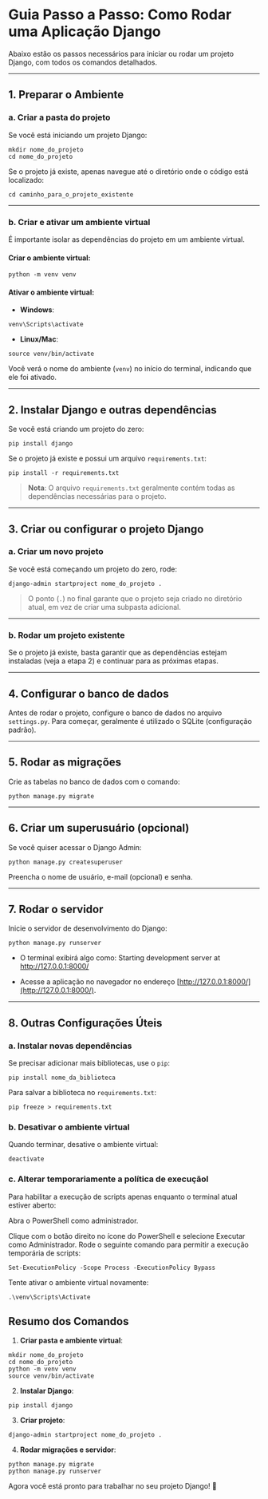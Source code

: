# Guia Passo a Passo: Como Rodar uma Aplicação Django

Abaixo estão os passos necessários para iniciar ou rodar um projeto Django, com todos os comandos detalhados.

---

## **1. Preparar o Ambiente**

### **a. Criar a pasta do projeto**
Se você está iniciando um projeto Django:
```
mkdir nome_do_projeto
cd nome_do_projeto
```

Se o projeto já existe, apenas navegue até o diretório onde o código está localizado:
```
cd caminho_para_o_projeto_existente
```

---

### **b. Criar e ativar um ambiente virtual**
É importante isolar as dependências do projeto em um ambiente virtual.

#### Criar o ambiente virtual:
```
python -m venv venv
```

#### Ativar o ambiente virtual:
- **Windows**:
```
venv\Scripts\activate
```
- **Linux/Mac**:
```
source venv/bin/activate
```

Você verá o nome do ambiente (`venv`) no início do terminal, indicando que ele foi ativado.

---

## **2. Instalar Django e outras dependências**
Se você está criando um projeto do zero:
```
pip install django
```

Se o projeto já existe e possui um arquivo `requirements.txt`:
```
pip install -r requirements.txt
```

> **Nota**: O arquivo `requirements.txt` geralmente contém todas as dependências necessárias para o projeto.

---

## **3. Criar ou configurar o projeto Django**

### **a. Criar um novo projeto**
Se você está começando um projeto do zero, rode:
```
django-admin startproject nome_do_projeto .
```
> O ponto (`.`) no final garante que o projeto seja criado no diretório atual, em vez de criar uma subpasta adicional.

---

### **b. Rodar um projeto existente**
Se o projeto já existe, basta garantir que as dependências estejam instaladas (veja a etapa 2) e continuar para as próximas etapas.

---

## **4. Configurar o banco de dados**
Antes de rodar o projeto, configure o banco de dados no arquivo `settings.py`. Para começar, geralmente é utilizado o SQLite (configuração padrão).

---

## **5. Rodar as migrações**
Crie as tabelas no banco de dados com o comando:
```
python manage.py migrate
```

---

## **6. Criar um superusuário (opcional)**
Se você quiser acessar o Django Admin:
```
python manage.py createsuperuser
```
Preencha o nome de usuário, e-mail (opcional) e senha.

---

## **7. Rodar o servidor**
Inicie o servidor de desenvolvimento do Django:
```
python manage.py runserver
```

- O terminal exibirá algo como:
Starting development server at http://127.0.0.1:8000/

- Acesse a aplicação no navegador no endereço [http://127.0.0.1:8000/](http://127.0.0.1:8000/).

---

## **8. Outras Configurações Úteis**

### **a. Instalar novas dependências**
Se precisar adicionar mais bibliotecas, use o `pip`:
```
pip install nome_da_biblioteca
```
Para salvar a biblioteca no `requirements.txt`:
```
pip freeze > requirements.txt
```

### **b. Desativar o ambiente virtual**
Quando terminar, desative o ambiente virtual:
```
deactivate
```

### **c. Alterar temporariamente a política de execuçãol**
Para habilitar a execução de scripts apenas enquanto o terminal atual estiver aberto:

Abra o PowerShell como administrador.

Clique com o botão direito no ícone do PowerShell e selecione Executar como Administrador.
Rode o seguinte comando para permitir a execução temporária de scripts:

```
Set-ExecutionPolicy -Scope Process -ExecutionPolicy Bypass
```

Tente ativar o ambiente virtual novamente:

```
.\venv\Scripts\Activate
```

## **Resumo dos Comandos**

1. **Criar pasta e ambiente virtual**:
```
mkdir nome_do_projeto
cd nome_do_projeto
python -m venv venv
source venv/bin/activate
```

2. **Instalar Django**:
```
pip install django
```

3. **Criar projeto**:
```
django-admin startproject nome_do_projeto .
```

4. **Rodar migrações e servidor**:
```
python manage.py migrate
python manage.py runserver
```

Agora você está pronto para trabalhar no seu projeto Django! 🚀
